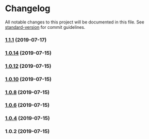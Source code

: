 # Changelog

All notable changes to this project will be documented in this file. See [standard-version](https://github.com/conventional-changelog/standard-version) for commit guidelines.

### [1.1.1](https://github.com/levabala/smartpathfinders/compare/v1.0.14...v1.1.1) (2019-07-17)



### [1.0.14](https://github.com/levabala/smartpathfinders/compare/v1.0.12...v1.0.14) (2019-07-15)



### [1.0.12](https://github.com/levabala/smartpathfinders/compare/v1.0.10...v1.0.12) (2019-07-15)



### [1.0.10](https://github.com/levabala/smartpathfinders/compare/v1.0.8...v1.0.10) (2019-07-15)



### [1.0.8](https://github.com/levabala/smartpathfinders/compare/v1.0.6...v1.0.8) (2019-07-15)



### [1.0.6](https://github.com/levabala/smartpathfinders/compare/v1.0.4...v1.0.6) (2019-07-15)



### [1.0.4](https://github.com/levabala/smartpathfinders/compare/v1.0.2...v1.0.4) (2019-07-15)



### 1.0.2 (2019-07-15)
